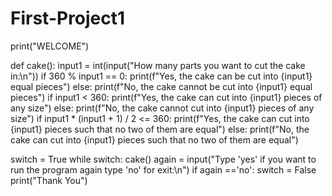 # First-Project1

print("WELCOME")

def cake():
    input1 = int(input("How many parts you want to cut the cake in:\n"))
    if 360 % input1 == 0:
        print(f"Yes, the cake can be cut into {input1} equal pieces")
    else:
        print(f"No, the cake cannot be cut into {input1} equal pieces")
    if input1 < 360:
        print(f"Yes, the cake can cut into {input1} pieces of any size")
    else:
        print(f"No, the cake cannot cut into {input1} pieces of any size")
    if input1 * (input1 + 1) / 2 <= 360:
        print(f"Yes, the cake can cut into {input1} pieces such that no two of them are equal")
    else:
        print(f"No, the cake can cut into {input1} pieces such that no two of them are equal")


switch = True
while switch:
    cake()
    again = input("Type 'yes' if you want to run the program again type 'no' for exit:\n")
    if again =='no':
        switch = False
        print("Thank You")
